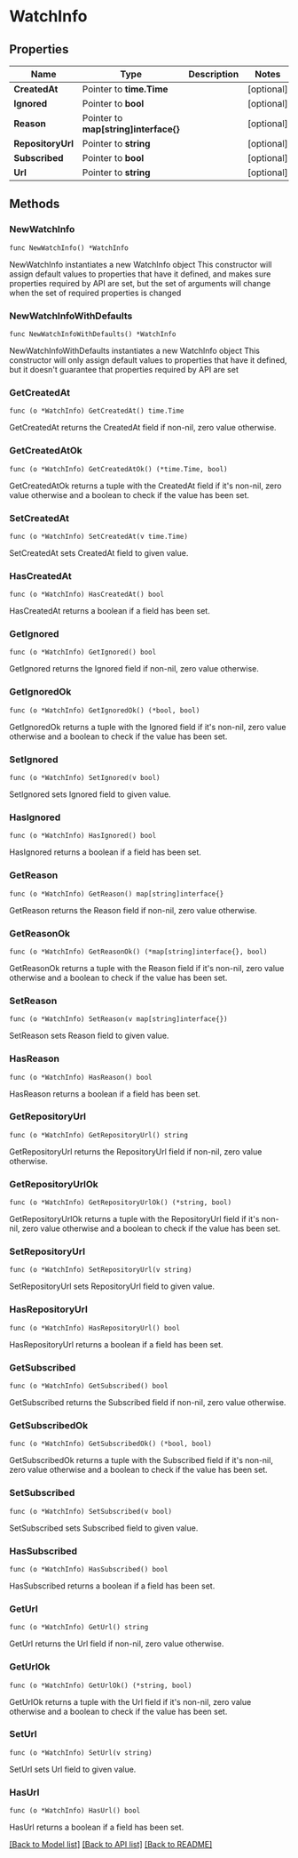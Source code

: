 # WatchInfo

## Properties

Name | Type | Description | Notes
------------ | ------------- | ------------- | -------------
**CreatedAt** | Pointer to **time.Time** |  | [optional] 
**Ignored** | Pointer to **bool** |  | [optional] 
**Reason** | Pointer to **map[string]interface{}** |  | [optional] 
**RepositoryUrl** | Pointer to **string** |  | [optional] 
**Subscribed** | Pointer to **bool** |  | [optional] 
**Url** | Pointer to **string** |  | [optional] 

## Methods

### NewWatchInfo

`func NewWatchInfo() *WatchInfo`

NewWatchInfo instantiates a new WatchInfo object
This constructor will assign default values to properties that have it defined,
and makes sure properties required by API are set, but the set of arguments
will change when the set of required properties is changed

### NewWatchInfoWithDefaults

`func NewWatchInfoWithDefaults() *WatchInfo`

NewWatchInfoWithDefaults instantiates a new WatchInfo object
This constructor will only assign default values to properties that have it defined,
but it doesn't guarantee that properties required by API are set

### GetCreatedAt

`func (o *WatchInfo) GetCreatedAt() time.Time`

GetCreatedAt returns the CreatedAt field if non-nil, zero value otherwise.

### GetCreatedAtOk

`func (o *WatchInfo) GetCreatedAtOk() (*time.Time, bool)`

GetCreatedAtOk returns a tuple with the CreatedAt field if it's non-nil, zero value otherwise
and a boolean to check if the value has been set.

### SetCreatedAt

`func (o *WatchInfo) SetCreatedAt(v time.Time)`

SetCreatedAt sets CreatedAt field to given value.

### HasCreatedAt

`func (o *WatchInfo) HasCreatedAt() bool`

HasCreatedAt returns a boolean if a field has been set.

### GetIgnored

`func (o *WatchInfo) GetIgnored() bool`

GetIgnored returns the Ignored field if non-nil, zero value otherwise.

### GetIgnoredOk

`func (o *WatchInfo) GetIgnoredOk() (*bool, bool)`

GetIgnoredOk returns a tuple with the Ignored field if it's non-nil, zero value otherwise
and a boolean to check if the value has been set.

### SetIgnored

`func (o *WatchInfo) SetIgnored(v bool)`

SetIgnored sets Ignored field to given value.

### HasIgnored

`func (o *WatchInfo) HasIgnored() bool`

HasIgnored returns a boolean if a field has been set.

### GetReason

`func (o *WatchInfo) GetReason() map[string]interface{}`

GetReason returns the Reason field if non-nil, zero value otherwise.

### GetReasonOk

`func (o *WatchInfo) GetReasonOk() (*map[string]interface{}, bool)`

GetReasonOk returns a tuple with the Reason field if it's non-nil, zero value otherwise
and a boolean to check if the value has been set.

### SetReason

`func (o *WatchInfo) SetReason(v map[string]interface{})`

SetReason sets Reason field to given value.

### HasReason

`func (o *WatchInfo) HasReason() bool`

HasReason returns a boolean if a field has been set.

### GetRepositoryUrl

`func (o *WatchInfo) GetRepositoryUrl() string`

GetRepositoryUrl returns the RepositoryUrl field if non-nil, zero value otherwise.

### GetRepositoryUrlOk

`func (o *WatchInfo) GetRepositoryUrlOk() (*string, bool)`

GetRepositoryUrlOk returns a tuple with the RepositoryUrl field if it's non-nil, zero value otherwise
and a boolean to check if the value has been set.

### SetRepositoryUrl

`func (o *WatchInfo) SetRepositoryUrl(v string)`

SetRepositoryUrl sets RepositoryUrl field to given value.

### HasRepositoryUrl

`func (o *WatchInfo) HasRepositoryUrl() bool`

HasRepositoryUrl returns a boolean if a field has been set.

### GetSubscribed

`func (o *WatchInfo) GetSubscribed() bool`

GetSubscribed returns the Subscribed field if non-nil, zero value otherwise.

### GetSubscribedOk

`func (o *WatchInfo) GetSubscribedOk() (*bool, bool)`

GetSubscribedOk returns a tuple with the Subscribed field if it's non-nil, zero value otherwise
and a boolean to check if the value has been set.

### SetSubscribed

`func (o *WatchInfo) SetSubscribed(v bool)`

SetSubscribed sets Subscribed field to given value.

### HasSubscribed

`func (o *WatchInfo) HasSubscribed() bool`

HasSubscribed returns a boolean if a field has been set.

### GetUrl

`func (o *WatchInfo) GetUrl() string`

GetUrl returns the Url field if non-nil, zero value otherwise.

### GetUrlOk

`func (o *WatchInfo) GetUrlOk() (*string, bool)`

GetUrlOk returns a tuple with the Url field if it's non-nil, zero value otherwise
and a boolean to check if the value has been set.

### SetUrl

`func (o *WatchInfo) SetUrl(v string)`

SetUrl sets Url field to given value.

### HasUrl

`func (o *WatchInfo) HasUrl() bool`

HasUrl returns a boolean if a field has been set.


[[Back to Model list]](../README.md#documentation-for-models) [[Back to API list]](../README.md#documentation-for-api-endpoints) [[Back to README]](../README.md)


